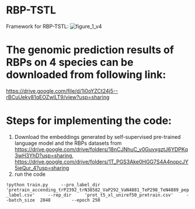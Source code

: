 # RBP-TSTL
Framework for RBP-TSTL:
![figure_1_v4](https://user-images.githubusercontent.com/72983482/154390499-45bed4dc-a8f4-4c38-9a5a-e91b0d112842.png)

# The genomic prediction results of RBPs on 4 species can be downloaded from following link:
https://drive.google.com/file/d/1i0oYZCt24j5--rBCuUeky81qEOZwlLT9/view?usp=sharing

# Steps for implementing the code:
1. Download the embeddings generated by self-supervised pre-trained language model and the RBPs datasets from https://drive.google.com/drive/folders/18nCJNhuC_v0GuvxgztJ6YDPKq3wH3YhD?usp=sharing, https://drive.google.com/drive/folders/1T_PGS3Ake0HGG7S4A4nopcJY5ieQur_4?usp=sharing
2. run the code 

`!python train.py     --pro_label_dir 'pretrain_accending_trP2392_trN38582_VaP292_VaN4881_TeP298_TeN4889_pep_label.csv'    
                          --rep_dir     'prot_t5_xl_uniref50_pretrain.csv'    
                          --batch_size  2048       
                          --epoch 250 `

